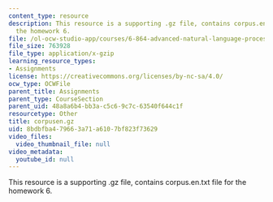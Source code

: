 ```yaml
---
content_type: resource
description: This resource is a supporting .gz file, contains corpus.en.txt file for
  the homework 6.
file: /ol-ocw-studio-app/courses/6-864-advanced-natural-language-processing-fall-2005/8bdbfba479663a71a6107bf823f73629_corpusen.gz
file_size: 763928
file_type: application/x-gzip
learning_resource_types:
- Assignments
license: https://creativecommons.org/licenses/by-nc-sa/4.0/
ocw_type: OCWFile
parent_title: Assignments
parent_type: CourseSection
parent_uid: 48a8a6b4-bb3a-c5c6-9c7c-63540f644c1f
resourcetype: Other
title: corpusen.gz
uid: 8bdbfba4-7966-3a71-a610-7bf823f73629
video_files:
  video_thumbnail_file: null
video_metadata:
  youtube_id: null
---
```

This resource is a supporting .gz file, contains corpus.en.txt file for the homework 6.
